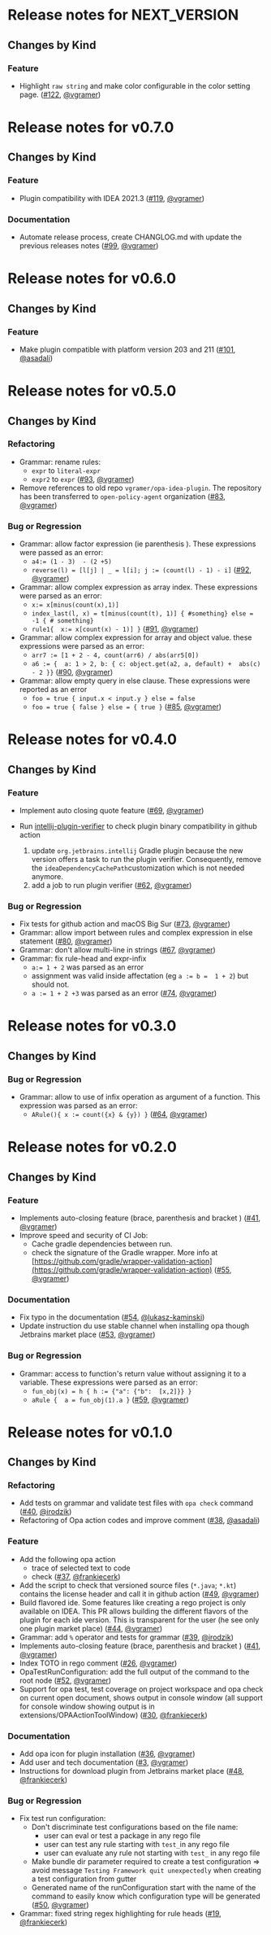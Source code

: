 # Release notes for NEXT_VERSION

## Changes by Kind

### Feature

- Highlight `raw string` and make color configurable in the color setting page. ([#122](https://github.com/open-policy-agent/opa-idea-plugin/pull/122), [@vgramer](https://github.com/vgramer))

# Release notes for v0.7.0

## Changes by Kind

### Feature

- Plugin compatibility with IDEA 2021.3 ([#119](https://github.com/open-policy-agent/opa-idea-plugin/pull/119), [@vgramer](https://github.com/vgramer))

### Documentation

- Automate release process, create CHANGLOG.md with update the previous releases notes ([#99](https://github.com/open-policy-agent/opa-idea-plugin/pull/99), [@vgramer](https://github.com/vgramer))

# Release notes for v0.6.0

## Changes by Kind

### Feature

- Make plugin compatible with platform version 203 and 211 ([#101](https://github.com/open-policy-agent/opa-idea-plugin/pull/101), [@asadali](https://github.com/asadali))


# Release notes for v0.5.0

## Changes by Kind

### Refactoring

- Grammar: rename rules:
  - `expr` to `literal-expr`
  - `expr2` to `expr` ([#93](https://github.com/open-policy-agent/opa-idea-plugin/pull/93), [@vgramer](https://github.com/vgramer))
- Remove references to old repo `vgramer/opa-idea-plugin`. The repository has been transferred to `open-policy-agent` organization ([#83](https://github.com/open-policy-agent/opa-idea-plugin/pull/83), [@vgramer](https://github.com/vgramer))

### Bug or Regression

- Grammar:  allow factor expression (ie parenthesis ).  These expressions were passed as an error:
  - `a4:= (1 - 3)  - (2 +5)`
  - `reverse(l) = [l[j] | _ = l[i]; j := (count(l) - 1) - i]` ([#92](https://github.com/open-policy-agent/opa-idea-plugin/pull/92), [@vgramer](https://github.com/vgramer))
- Grammar: allow complex expression as array index. These expressions were parsed as an error:
  - `x:= x[minus(count(x),1)]`
  - `index_last(l, x) = t[minus(count(t), 1)] { #something} else = -1 { # something}`
  - `rule1{  x:= x[count(x) - 1)] }` ([#91](https://github.com/open-policy-agent/opa-idea-plugin/pull/91), [@vgramer](https://github.com/vgramer))
- Grammar: allow complex expression for array and object value. these expressions were parsed as an error:
  - `arr7 := [1 + 2 - 4, count(arr6) / abs(arr5[0])`
  - `a6 := {  a: 1 > 2, b: { c: object.get(a2, a, default) +  abs(c) - 2 }}` ([#90](https://github.com/open-policy-agent/opa-idea-plugin/pull/90), [@vgramer](https://github.com/vgramer))
- Grammar: allow empty query in else clause. These expressions were reported as an error
  - `foo = true { input.x < input.y } else = false`
  - `foo = true { false } else = { true }` ([#85](https://github.com/open-policy-agent/opa-idea-plugin/pull/85), [@vgramer](https://github.com/vgramer))
  

# Release notes for v0.4.0

## Changes by Kind

### Feature

- Implement auto closing quote feature ([#69](https://github.com/open-policy-agent/opa-idea-plugin/pull/69), [@vgramer](https://github.com/vgramer))
- Run [intellij-plugin-verifier](https://github.com/JetBrains/intellij-plugin-verifier) to check plugin binary compatibility in github action

  1. update `org.jetbrains.intellij` Gradle plugin because the new version offers a task to run the plugin verifier. Consequently, remove the `ideaDependencyCachePath`customization which is not needed anymore.
  2. add a job to run plugin verifier ([#62](https://github.com/open-policy-agent/opa-idea-plugin/pull/62), [@vgramer](https://github.com/vgramer))

### Bug or Regression

- Fix tests for github action and macOS Big Sur ([#73](https://github.com/open-policy-agent/opa-idea-plugin/pull/73), [@vgramer](https://github.com/vgramer))
- Grammar: allow import between rules and complex expression in else statement ([#80](https://github.com/open-policy-agent/opa-idea-plugin/pull/80), [@vgramer](https://github.com/vgramer))
- Grammar: don't allow multi-line in strings ([#67](https://github.com/open-policy-agent/opa-idea-plugin/pull/67), [@vgramer](https://github.com/vgramer))
- Grammar: fix rule-head and expr-infix
  -  `a:= 1 + 2` was parsed as an error
  - assignment was valid inside affectation (eg `a := b =  1 + 2`) but should not.
  - `a := 1 + 2 +3` was parsed as an error ([#74](https://github.com/open-policy-agent/opa-idea-plugin/pull/74), [@vgramer](https://github.com/vgramer))
  

# Release notes for v0.3.0

## Changes by Kind

### Bug or Regression

- Grammar: allow to use of infix operation as argument of a function. This expression was parsed as an error:
  - `ARule(){ x := count({x} & {y}) }` ([#64](https://github.com/open-policy-agent/opa-idea-plugin/pull/64), [@vgramer](https://github.com/vgramer))
  
# Release notes for v0.2.0

## Changes by Kind

### Feature

- Implements auto-closing feature (brace, parenthesis and bracket ) ([#41](https://github.com/open-policy-agent/opa-idea-plugin/pull/41), [@vgramer](https://github.com/vgramer))
- Improve speed and security of CI Job:
  - Cache gradle dependencies between run.
  - check the signature of the Gradle wrapper. More info at [https://github.com/gradle/wrapper-validation-action](https://github.com/gradle/wrapper-validation-action) ([#55](https://github.com/open-policy-agent/opa-idea-plugin/pull/55), [@vgramer](https://github.com/vgramer))

### Documentation

- Fix typo in the documentation ([#54](https://github.com/open-policy-agent/opa-idea-plugin/pull/54), [@lukasz-kaminski](https://github.com/lukasz-kaminski))
- Update instruction du use stable channel when installing opa though Jetbrains market place ([#53](https://github.com/open-policy-agent/opa-idea-plugin/pull/53), [@vgramer](https://github.com/vgramer))

### Bug or Regression

- Grammar: access to function's return value without assigning it to a variable. These expressions were parsed as an error:
  - `fun_obj(x) = h { h := {"a": {"b":  [x,2]}} }`
  - `aRule {  a = fun_obj(1).a }` ([#59](https://github.com/open-policy-agent/opa-idea-plugin/pull/59), [@vgramer](https://github.com/vgramer))

# Release notes for v0.1.0

## Changes by Kind

### Refactoring

- Add tests on grammar and validate test files with `opa check` command ([#40](https://github.com/open-policy-agent/opa-idea-plugin/pull/40), [@irodzik](https://github.com/irodzik))
- Refactoring of Opa action codes and improve comment ([#38](https://github.com/open-policy-agent/opa-idea-plugin/pull/38), [@asadali](https://github.com/asadali))

### Feature

- Add the following opa action
  - trace of selected text to code
  - check ([#37](https://github.com/open-policy-agent/opa-idea-plugin/pull/37), [@frankiecerk](https://github.com/frankiecerk))
- Add the script to check that versioned source files (`*.java`; `*.kt`) contains the license header and call it in github action ([#49](https://github.com/open-policy-agent/opa-idea-plugin/pull/49), [@vgramer](https://github.com/vgramer))
- Build flavored ide. Some features like creating a rego project is only available on IDEA. This PR allows building the different flavors of the plugin for each ide version. This is transparent for the user (he see only one plugin market place) ([#44](https://github.com/open-policy-agent/opa-idea-plugin/pull/44), [@vgramer](https://github.com/vgramer))
- Grammar:  add `%` operator and tests for grammar ([#39](https://github.com/open-policy-agent/opa-idea-plugin/pull/39), [@irodzik](https://github.com/irodzik))
- Implements auto-closing feature (brace, parenthesis and bracket ) ([#41](https://github.com/open-policy-agent/opa-idea-plugin/pull/41), [@vgramer](https://github.com/vgramer))
- Index TOTO in rego comment ([#26](https://github.com/open-policy-agent/opa-idea-plugin/pull/26), [@vgramer](https://github.com/vgramer))
- OpaTestRunConfiguration: add the full output of the command to the root node ([#52](https://github.com/open-policy-agent/opa-idea-plugin/pull/52), [@vgramer](https://github.com/vgramer))
- Support for opa test, test coverage on project workspace and opa check on current open document, shows output in console window (all support for console window showing output is in extensions/OPAActionToolWindow) ([#30](https://github.com/open-policy-agent/opa-idea-plugin/pull/30), [@frankiecerk](https://github.com/frankiecerk))

### Documentation

- Add opa icon for plugin installation ([#36](https://github.com/open-policy-agent/opa-idea-plugin/pull/36), [@vgramer](https://github.com/vgramer))
- Add user and tech documentation ([#3](https://github.com/open-policy-agent/opa-idea-plugin/pull/3), [@vgramer](https://github.com/vgramer))
- Instructions for download plugin from Jetbrains market place ([#48](https://github.com/open-policy-agent/opa-idea-plugin/pull/48), [@frankiecerk](https://github.com/frankiecerk))

### Bug or Regression

- Fix test run configuration:
  - Don't discriminate test configurations based on the file name:
    - user can eval or test a package in any rego file
    - user can test any rule starting with `test_`in any rego file
    - user can evaluate any rule not starting with `test_` in any rego file
  - Make bundle dir parameter required to create a test configuration => avoid message `Testing Framework quit unexpectedly` when creating a test configuration from gutter
  - Generated name of the runConfiguration start with the name of the command to easily know which configuration type will be generated ([#50](https://github.com/open-policy-agent/opa-idea-plugin/pull/50), [@vgramer](https://github.com/vgramer))
- Grammar: fixed string regex
  highlighting for rule heads ([#19](https://github.com/open-policy-agent/opa-idea-plugin/pull/19), [@frankiecerk](https://github.com/frankiecerk))
